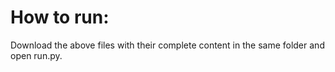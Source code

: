# How to run:
Download the above files with their complete content in the same folder and open run.py.

